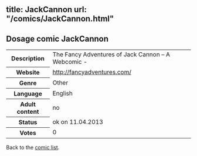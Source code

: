 title: JackCannon
url: "/comics/JackCannon.html"
---
Dosage comic JackCannon
-----------------------------------------

<table class="comicinfo">
<tr>
<th>Description</th><td>The Fancy Adventures of Jack Cannon – A Webcomic -</td>
</tr>
<tr>
<th>Website</th><td><a href="http://fancyadventures.com/">http://fancyadventures.com/</a></td>
</tr>
<tr>
<th>Genre</th><td>Other</td>
</tr>
<tr>
<th>Language</th><td>English</td>
</tr>
<tr>
<th>Adult content</th><td>no</td>
</tr>
<tr>
<th>Status</th><td>ok on 11.04.2013</td>
</tr>
<tr>
<th>Votes</th><td>0</div></td>
</tr>
</table>

Back to the [comic list](../comic-index.html).

